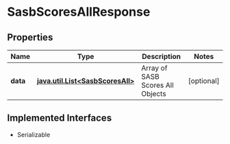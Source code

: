 

# SasbScoresAllResponse


## Properties

Name | Type | Description | Notes
------------ | ------------- | ------------- | -------------
**data** | [**java.util.List&lt;SasbScoresAll&gt;**](SasbScoresAll.md) | Array of SASB Scores All Objects |  [optional]


## Implemented Interfaces

* Serializable


